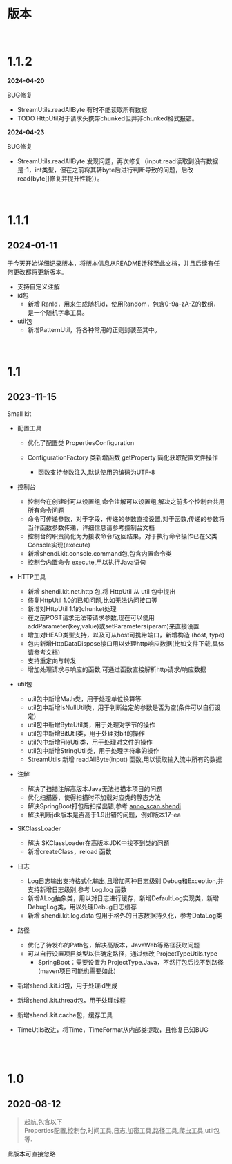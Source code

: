 <br>

# 版本

<br>

# 1.1.2

**2024-04-20**

BUG修复

* StreamUtils.readAllByte 有时不能读取所有数据
* TODO HttpUtil对于请求头携带chunked但并非chunked格式报错。

**2024-04-23**

BUG修复

* StreamUtils.readAllByte 发现问题，再次修复（input.read读取到没有数据是-1，int类型，但在之前将其转byte后进行判断导致的问题，后改read(byte[]修复并提升性能)）。

<br>

# 1.1.1

## 2024-01-11

于今天开始详细记录版本，将版本信息从README迁移至此文档，并且后续有任何更改都将更新版本。

* 支持自定义注解
* id包
    * 新增 RanId，用来生成随机id，使用Random，包含0-9a-zA-Z的数组，是一个随机字串工具。
* util包
    * 新增PatternUtil，将各种常用的正则封装至其中。

<br>

# 1.1

## 2023-11-15

Small kit

* 配置工具

    * 优化了配置类 PropertiesConfiguration

    * ConfigurationFactory 类新增函数 getProperty 简化获取配置文件操作
        * 函数支持参数注入,默认使用的编码为UTF-8
* 控制台

    * 控制台在创建时可以设置组,命令注解可以设置组,解决之前多个控制台共用所有命令问题
    * 命令可传递参数，对于字段，传递的参数直接设置,对于函数,传递的参数将当作函数参数传递，详细信息请参考控制台文档
    * 控制台的职责简化为为接收命令/返回结果，对于执行命令操作已在父类Console实现(execute)
    * 新增shendi.kit.console.command包,包含内置命令类
    * 控制台内置命令 execute,用以执行Java语句
* HTTP工具

    * 新增 shendi.kit.net.http 包,将 HttpUtil 从 util 包中提出
    * 修复HttpUtil 1.0的已知问题,比如无法访问接口等
    * 新增对HttpUtil 1.1的chunket处理
    * 在之前POST请求无法带请求参数,现在可以使用addParameter(key,value)或setParameters(param)来直接设置
    * 增加对HEAD类型支持，以及可从host可携带端口，新增构造 (host, type)
    * 包内新增HttpDataDispose接口用以处理http响应数据(比如文件下载,具体请参考文档)
    * 支持重定向与转发
    * 增加处理请求与响应的函数,可通过函数直接解析http请求/响应数据
* util包

    * util包中新增Math类，用于处理单位换算等
    * util包中新增IsNullUtil类，用于判断给定的参数是否为空(条件可以自行设定)
    * util包中新增ByteUtil类，用于处理对字节的操作
    * util包中新增BitUtil类，用于处理对bit的操作
    * util包中新增FileUtil类，用于处理对文件的操作
    * util包中新增StringUtil类，用于处理字符串的操作
    * StreamUtils 新增 readAllByte(input) 函数,用以读取输入流中所有的数据
* 注解

    * 解决了扫描注解高版本Java无法扫描本项目的问题
    * 优化扫描器，使得扫描时不加载对应类的静态方法
    * 解决SpringBoot打包后扫描出错,参考 [anno_scan.shendi](#anno_scan.shendi)
    * 解决判断jdk版本是否高于1.9出错的问题，例如版本17-ea
* SKClassLoader

    * 解决 SKClassLoader在高版本JDK中找不到类的问题
    * 新增createClass，reload 函数
* 日志

    * Log日志输出支持格式化输出,且增加两种日志级别 Debug和Exception,并支持新增日志级别,参考 Log.log 函数
    * 新增ALog抽象类，用以对日志进行缓存，新增DefaultLog实现类，新增DebugLog类，用以处理Debug日志缓存
    * 新增 shendi.kit.log.data 包用于格外的日志数据持久化，参考DataLog类
* 路径

    * 优化了待发布的Path包，解决高版本，JavaWeb等路径获取问题
    * 可以自行设置项目类型以供确定路径，通过修改 ProjectTypeUtils.type
        * SpringBoot：需要设置为 ProjectType.Java，不然打包后找不到路径(maven项目可能也需要如此)
* 新增shendi.kit.id包，用于处理id生成
* 新增shendi.kit.thread包，用于处理线程
* 新增shendi.kit.cache包，缓存工具
* TimeUtils改进，将Time，TimeFormat从内部类提取，且修复已知BUG

<br>

<br>

# 1.0

## 2020-08-12

>起航,包含以下<br>
>Properties配置,控制台,时间工具,日志,加密工具,路径工具,爬虫工具,util包等.

此版本可直接忽略

<br>

<br>